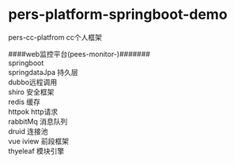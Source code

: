 # pers-platform-springboot-demo	
pers-cc-platfrom cc个人框架         

####web监控平台(pees-monitor-)#######          
springboot          
springdataJpa 持久层      
dubbo远程调用    
shiro 安全框架 	         
redis 缓存 	         
httpok http请求	         
rabbitMq	消息队列         
druid 连接池	         
vue iview 前段框架           
thyeleaf 模块引擎         
